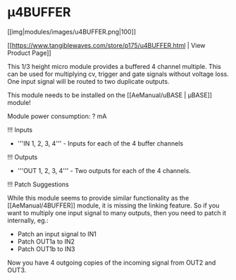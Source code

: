 # µ4BUFFER
[[img|modules/images/u4BUFFER.png|100]]

[[https://www.tangiblewaves.com/store/p175/u4BUFFER.html  | View Product Page]]

This 1/3 height micro module provides a buffered 4 channel multiple. This can be used for multiplying cv, trigger and gate signals without voltage loss. One input signal will be routed to two duplicate outputs.

This module needs to be installed on the [[AeManual/uBASE | µBASE]] module!

Module power consumption: ? mA

!!! Inputs

* '''IN 1, 2, 3, 4''' - Inputs for each of the 4 buffer channels

!!! Outputs

* '''OUT 1, 2, 3, 4''' - Two outputs for each of the 4 channels.

!!! Patch Suggestions

While this module seems to provide similar functionality as the [[AeManual/4BUFFER]] module, it is missing the linking feature. So if you want to multiply one input signal to many outputs, then you need to patch it internally, eg.:

* Patch an input signal to IN1
* Patch OUT1a to IN2
* Patch OUT1b to IN3

Now you have 4 outgoing copies of the incoming signal from OUT2 and OUT3.
